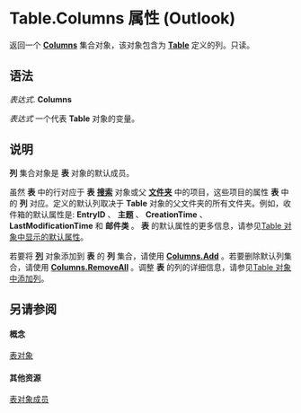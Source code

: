 
# Table.Columns 属性 (Outlook)

返回一个  **[Columns](628bf0cf-4ee8-5e5c-09d7-89d7adf256ca.md)** 集合对象，该对象包含为 **[Table](0affaafd-93fe-227a-acee-e09a86cadc20.md)** 定义的列。只读。


## 语法

 _表达式_. **Columns**

 _表达式_ 一个代表 **Table** 对象的变量。


## 说明

 **列** 集合对象是 **表** 对象的默认成员。

虽然 **表** 中的行对应于 **表** **[搜索](226a5d49-3caf-90dd-725c-265404d1939f.md)** 对象或父 **[文件夹](3cf6cda8-6d70-666e-2643-9d9c5b9cacfc.md)** 中的项目，这些项目的属性 **表** 中的 **列** 对应。定义的默认列取决于 **Table** 对象的父文件夹的所有文件夹。例如，收件箱的默认属性是: **EntryID** 、 **主题** 、 **CreationTime** 、 **LastModificationTime** 和 **邮件类** 。 **表** 的默认属性的更多信息，请参见[Table 对象中显示的默认属性](http://msdn.microsoft.com/library/649c64f3-2d1e-23f1-bf13-3368da79e62b%28Office.15%29.aspx)。

若要将 **[列](b7eb6916-2d80-57c3-2077-47a2a4c73185.md)** 对象添加到 **表** 的 **列** 集合，请使用 **[Columns.Add](d438cfeb-629f-4234-6f4f-ffa086ef9a41.md)** 。若要删除默认列集合，请使用 **[Columns.RemoveAll](e9923548-9c75-e5dd-0643-3c42cd112352.md)** 。调整 **表** 的列的详细信息，请参见[Table 对象中添加列](http://msdn.microsoft.com/library/c1d652ef-8082-70f3-1216-d39e976e6b21%28Office.15%29.aspx)。


## 另请参阅


#### 概念


[表对象](0affaafd-93fe-227a-acee-e09a86cadc20.md)
#### 其他资源


[表对象成员](bd9db35d-0738-22cf-a936-425d5a0ead87.md)